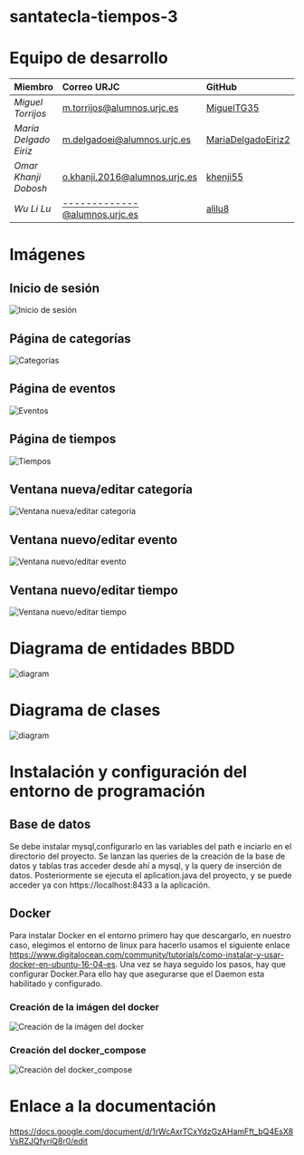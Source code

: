# santatecla-tiempos-3

# Equipo de desarrollo

|        **Miembro**        |          **Correo URJC**          |        **GitHub**       |
|:---|:---|:---|
| *Miguel Torrijos*       | m.torrijos@alumnos.urjc.es    | [MiguelTG35](https://github.com/migueltg35)          |
| *María Delgado Eiriz*   | m.delgadoei@alumnos.urjc.es   | [MariaDelgadoEiriz2](https://github.com/mariadelgadoeiriz2)  |
| *Omar Khanji Dobosh*    | o.khanji.2016@alumnos.urjc.es | [khenji55](https://github.com/khenji55)            |
| *Wu Li Lu*              | -------------@alumnos.urjc.es | [alilu8](https://github.com/alilu8)            |



# Imágenes

## Inicio de sesión
![Inicio de sesión](screenshots/Phase&#32;1/Captura&#32;3.jpg)

## Página de categorías
![Categorías](/screenshots/Phase&#32;1/Captura&#32;1.jpg)

## Página de eventos
![Eventos](screenshots/Phase&#32;1/Captura&#32;4.jpg)

## Página de tiempos
![Tiempos](screenshots/Phase&#32;1/Captura&#32;7.jpg)

## Ventana nueva/editar categoría
![Ventana nueva/editar categoria](screenshots/Phase&#32;1/Captura&#32;2.jpg)

## Ventana nuevo/editar evento
![Ventana nuevo/editar evento](screenshots/Phase&#32;1/Captura&#32;5.jpg)

## Ventana nuevo/editar tiempo
![Ventana nuevo/editar tiempo](screenshots/Phase&#32;1/Captura&#32;6.jpg)

# Diagrama de entidades BBDD

![diagram](https://github.com/CodeURJC-DAW-2018-19/santatecla-tiempos-1/blob/master/screenshots/Phase%201/Diagrama.PNG)

# Diagrama de clases

![diagram](https://github.com/CodeURJC-DAW-2018-19/santatecla-tiempos-1/blob/master/screenshots/Phase%201/Clases.png)

# Instalación y configuración del entorno de programación

## Base de datos

Se debe instalar mysql,configurarlo en las variables del path e inciarlo en el directorio del proyecto. Se lanzan las queries de la creación de la base de datos y tablas tras acceder desde ahí a mysql, y la query de inserción de datos. Posteriormente se ejecuta el aplication.java del proyecto, y se puede acceder ya con https://localhost:8433 a la aplicación.

## Docker

Para instalar Docker en el entorno primero hay que descargarlo, en nuestro caso, elegimos el entorno de linux para hacerlo usamos el siguiente enlace https://www.digitalocean.com/community/tutorials/como-instalar-y-usar-docker-en-ubuntu-16-04-es.
Una vez se haya seguido los pasos, hay que configurar Docker.Para ello hay que asegurarse que el Daemon esta habilitado y configurado.

### Creación de la imágen del docker
![Creación de la imágen del docker](screenshots/Phase%201/crear%20imagen.jpeg)
### Creación del docker_compose
![Creación del docker_compose](screenshots/Phase%201/crear%20imagen.jpeg)
# Enlace a la documentación

https://docs.google.com/document/d/1rWcAxrTCxYdzGzAHamFft_bQ4EsX8VsRZJQfyriQ8r0/edit
